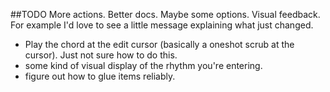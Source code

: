 ##TODO
More actions. Better docs. Maybe some options. Visual feedback. For example I'd love to see a little message explaining what just changed.

- Play the chord at the edit cursor (basically a oneshot scrub at the cursor). Just not sure how to do this.
- some kind of visual display of the rhythm you're entering.
- figure out how to glue items reliably.


